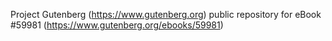Project Gutenberg (https://www.gutenberg.org) public repository for
eBook #59981 (https://www.gutenberg.org/ebooks/59981)
